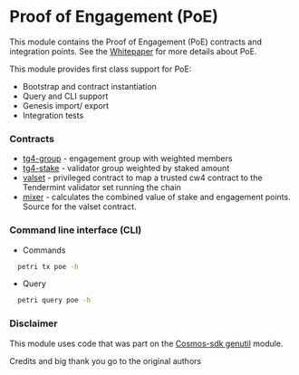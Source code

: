 # Proof of Engagement (PoE)

This module contains the Proof of Engagement (PoE) contracts and integration points. See
the [Whitepaper](https://github.com/confio/ProofOfEngagement) for more details about PoE.

This module provides first class support for PoE:

* Bootstrap and contract instantiation
* Query and CLI support
* Genesis import/ export
* Integration tests

### Contracts

* [tg4-group](https://github.com/blackfury-1/petri-contracts/tree/main/contracts/tg4-group) - engagement group with weighted
  members
* [tg4-stake](https://github.com/blackfury-1/petri-contracts/tree/main/contracts/tg4-stake) - validator group weighted by
  staked amount
* [valset](https://github.com/blackfury-1/petri-contracts/tree/main/contracts/petri-valset) - privileged contract to map a
  trusted cw4 contract to the Tendermint validator set running the chain
* [mixer](https://github.com/blackfury-1/petri-contracts/tree/main/contracts/tg4-mixer) - calculates the combined value of
  stake and engagement points. Source for the valset contract.

### Command line interface (CLI)

* Commands

```sh
  petri tx poe -h
```

* Query

```sh
  petri query poe -h
```

### Disclaimer

This module uses code that was part on
the [Cosmos-sdk genutil](https://github.com/cosmos/cosmos-sdk/tree/v0.42.5/x/genutil) module.

Credits and big thank you go to the original authors